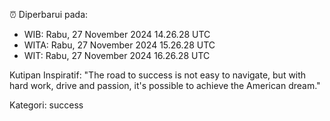 ⏰ Diperbarui pada:
- WIB: Rabu, 27 November 2024 14.26.28 UTC
- WITA: Rabu, 27 November 2024 15.26.28 UTC
- WIT: Rabu, 27 November 2024 16.26.28 UTC

Kutipan Inspiratif:
"The road to success is not easy to navigate, but with hard work, drive and passion, it's possible to achieve the American dream."


Kategori: success

